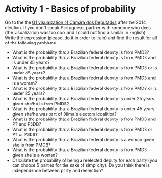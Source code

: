 # Activity 1 - Basics of probability

Go to the the [G1 visualization of Câmara dos Deputados](http://g1.globo.com/politica/eleicoes/2014/nova-composicao-da-camara.html) after the 2014 election. If you don't speak Portuguese, partner with someone who does (the visualization was too cool and I could not find a similar in English). Write the expression (please, do it in order to train) and find the result for all of the following problems.

- What is the probability that a Brazilian federal deputy is from PMDB? 
- What is the probability that a Brazilian federal deputy is from PMDB and is under 45 years?
- What is the probability that a Brazilian federal deputy is from PMDB or is under 45 years?
- What is the probability that a Brazilian federal deputy is from PMDB and is a woman?
- What is the probability that a Brazilian federal deputy is from PMDB or is under 25 years?
- What is the probability that a Brazilian federal deputy is under 25 years given she/he is from PMDB?
- What is the probability that a Brazilian federal deputy is under 45 years given she/he was part of Dilma's electoral coalition?
- What is the probability that a Brazilian federal deputy is from PMDB and PT and PSDB?
- What is the probability that a Brazilian federal deputy is from PMDB or PT or PSDB?
- What is the probability that a Brazilian federal deputy is a woman given she is from PMDB?
- What is the probability that a Brazilian federal deputy is from PMDB given she is a woman?
- Calculate the probability of being a reelected deputy for each party (you can choose 5 parties for the sake of simplicity). Do you think there 	is independence between party and reelection?
